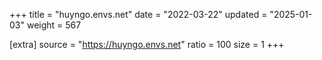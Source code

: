 +++
title = "huyngo.envs.net"
date = "2022-03-22"
updated = "2025-01-03"
weight = 567

[extra]
source = "https://huyngo.envs.net"
ratio = 100
size = 1
+++
